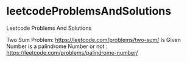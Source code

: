 # leetcodeProblemsAndSolutions
Leetcode Problems And Solutions

Two Sum Problem:   https://leetcode.com/problems/two-sum/
Is Given Number is a palindrome Number or not : https://leetcode.com/problems/palindrome-number/
